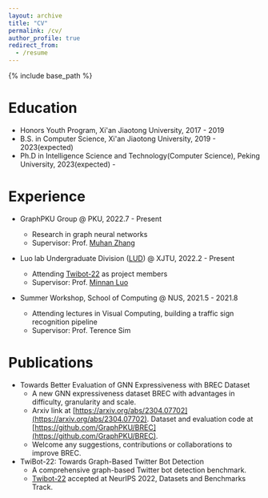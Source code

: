 ```yaml
---
layout: archive
title: "CV"
permalink: /cv/
author_profile: true
redirect_from:
  - /resume
---
```


{% include base_path %}

Education
======

* Honors Youth Program, Xi'an Jiaotong University, 2017 - 2019
* B.S. in Computer Science, Xi'an Jiaotong University, 2019 - 2023(expected)
* Ph.D in Intelligence Science and Technology(Computer Science), Peking University, 2023(expected) -

Experience
======

* GraphPKU Group @ PKU, 2022.7 - Present
  * Research in graph neural networks
  * Supervisor: Prof. [Muhan Zhang](https://muhanzhang.github.io/)

* Luo lab Undergraduate Division ([LUD](https://luoundergradxjtu.github.io/)) @ XJTU, 2022.2 - Present
  * Attending [Twibot-22](https://twibot22.github.io/"Twibot-22") as project members
  * Supervisor: Prof. [Minnan Luo](https://gr.xjtu.edu.cn/en/web/minnluo/home)

* Summer Workshop, School of Computing @ NUS, 2021.5 - 2021.8
  * Attending lectures in Visual Computing, building a traffic sign recognition pipeline
  * Supervisor: Prof. Terence Sim

Publications
======

* Towards Better Evaluation of GNN Expressiveness with BREC Dataset
  * A new GNN expressiveness dataset BREC with advantages in difficulty, granularity and scale.
  * Arxiv link at [https://arxiv.org/abs/2304.07702](https://arxiv.org/abs/2304.07702). Dataset and evaluation code at [https://github.com/GraphPKU/BREC](https://github.com/GraphPKU/BREC).
  * Welcome any suggestions, contributions or collaborations to improve BREC.
* TwiBot-22: Towards Graph-Based Twitter Bot Detection
  * A comprehensive graph-based Twitter bot detection benchmark.
  * [Twibot-22](https://twibot22.github.io/) accepted at NeurIPS 2022, Datasets and Benchmarks Track.
